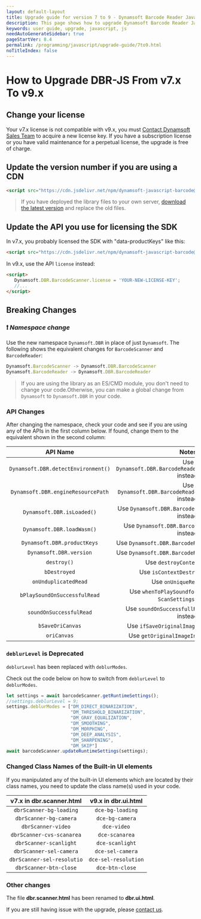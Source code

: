 ```yaml
---
layout: default-layout
title: Upgrade guide for version 7 to 9 - Dynamsoft Barcode Reader JavaScript Edition
description: This page shows how to upgrade Dynamsoft Barcode Reader JavaScript SDK from version 7 to 9.
keywords: user guide, upgrade, javascript, js
needAutoGenerateSidebar: true
pageStartVer: 8.4
permalink: /programming/javascript/upgrade-guide/7to9.html
noTitleIndex: false
---
```


# How to Upgrade DBR-JS From v7.x To v9.x 

## Change your license

   Your v7.x license is not compatible with v9.x, you must [Contact Dynamsoft Sales Team](mailto:sales@dynamsoft.com) to acquire a new license key. If you have a subscription license or you have valid maintenance for a perpetual license, the upgrade is free of charge.

## Update the version number if you are using a **CDN**

   ```html
   <script src="https://cdn.jsdelivr.net/npm/dynamsoft-javascript-barcode@9.6.33/dist/dbr.js"></script>
   ```

   > If you have deployed the library files to your own server, [download the latest version](https://www.dynamsoft.com/barcode-reader/downloads/?utm_source=upgradeguide) and replace the old files.

## Update the API you use for licensing the SDK

   In v7.x, you probably licensed the SDK with "data-productKeys" like this:

   ```html
   <script src="https://cdn.jsdelivr.net/npm/dynamsoft-javascript-barcode@7.x/dist/dbr.js" data-productKeys="PRODUCT-KEYS"></script>
   ```

   In v9.x, use the API `license` instead:

   ```html
   <script>
      Dynamsoft.DBR.BarcodeScanner.license = 'YOUR-NEW-LICENSE-KEY';
      //...
   </script>
   ```

## Breaking Changes

### :exclamation: *Namespace change*

Use the new namespace `Dynamsoft.DBR` in place of just `Dynamsoft`. The following shows the equivalent changes for `BarcodeScanner` and `BarcodeReader`:

```js
Dynamsoft.BarcodeScanner -> Dynamsoft.DBR.BarcodeScanner
Dynamsoft.BarcodeReader -> Dynamsoft.DBR.BarcodeReader
```

> If you are using the library as an ES/CMD module, you don't need to change your code.Otherwise, you can make a global change from `Dynamsoft` to `Dynamsoft.DBR` in your code.

### API Changes

After changing the namespace, check your code and see if you are using any of the APIs in the first column below. If found, change them to the equivalent shown in the second column:

| API Name | Notes |
|:-:|:-:|
| `Dynamsoft.DBR.detectEnvironment()` | Use `Dynamsoft.DBR.BarcodeReader.detectEnvironment()` instead. |
| `Dynamsoft.DBR.engineResourcePath` | Use `Dynamsoft.DBR.BarcodeReader.engineResourcePath` instead. |
| `Dynamsoft.DBR.isLoaded()` | Use `Dynamsoft.DBR.BarcodeReader.isWasmLoaded()` instead. |
| `Dynamsoft.DBR.loadWasm()` | Use `Dynamsoft.DBR.BarcodeReader.loadWasm()` instead. |
| `Dynamsoft.DBR.productKeys` | Use `Dynamsoft.DBR.BarcodeReader.license` instead. |
| `Dynamsoft.DBR.version` | Use `Dynamsoft.DBR.BarcodeReader.version` instead. |
| `destroy()` | Use `destroyContext()` instead. |
| `bDestroyed` | Use `isContextDestroyed()` instead. |
| `onUnduplicatedRead` | Use `onUniqueRead` instead. |
| `bPlaySoundOnSuccessfulRead` | Use `whenToPlaySoundforSuccessfulRead` in `ScanSettings` instead. |
| `soundOnSuccessfulRead` | Use `soundOnSuccessfullRead` in `ScanSettings` instead. |
| `bSaveOriCanvas` | Use `ifSaveOriginalImageInACanvas` instead. |
| `oriCanvas` | Use `getOriginalImageInACanvas()` instead. |

### `deblurLevel` is Deprecated

`deblurLevel` has been replaced with `deblurModes`.

Check out the code below on how to switch from `deblurLevel` to `deblurModes`.

```js
let settings = await barcodeScanner.getRuntimeSettings();
//settings.deblurLevel = 9;
settings.deblurModes = ["DM_DIRECT_BINARIZATION",   
                        "DM_THRESHOLD_BINARIZATION", 
                        "DM_GRAY_EQUALIZATION",
                        "DM_SMOOTHING",
                        "DM_MORPHING",
                        "DM_DEEP_ANALYSIS",
                        "DM_SHARPENING",
                        "DM_SKIP"] 
await barcodeScanner.updateRuntimeSettings(settings);
```

### Changed Class Names of the Built-in UI elements

If you manipulated any of the built-in UI elements which are located by their class names, you need to update the class name(s) used in your code.

| v7.x in **dbr.scanner.html** | v9.x in **dbr.ui.html**|
|:-:|:-:|
| `dbrScanner-bg-loading` | `dce-bg-loading` |
| `dbrScanner-bg-camera` | `dce-bg-camera` |
| `dbrScanner-video` | `dce-video` |
| `dbrScanner-cvs-scanarea` | `dce-scanarea` |
| `dbrScanner-scanlight` | `dce-scanlight` |
| `dbrScanner-sel-camera` | `dce-sel-camera` |
| `dbrScanner-sel-resolutio` | `dce-sel-resolution` |
| `dbrScanner-btn-close` | `dce-btn-close` |

### Other changes

The file **dbr.scanner.html** has been renamed to **dbr.ui.html**.

If you are still having issue with the upgrade, please [contact us](https://www.dynamsoft.com/contact/).
